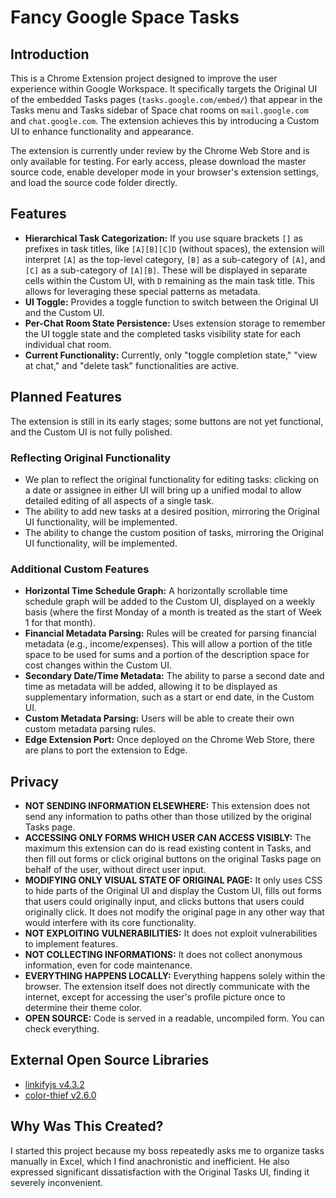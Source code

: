# Fancy Google Space Tasks

## Introduction
This is a Chrome Extension project designed to improve the user experience within Google Workspace. It specifically targets the Original UI of the embedded Tasks pages (`tasks.google.com/embed/`) that appear in the Tasks menu and Tasks sidebar of Space chat rooms on `mail.google.com` and `chat.google.com`. The extension achieves this by introducing a Custom UI to enhance functionality and appearance.

The extension is currently under review by the Chrome Web Store and is only available for testing. For early access, please download the master source code, enable developer mode in your browser's extension settings, and load the source code folder directly.

## Features
- **Hierarchical Task Categorization:** If you use square brackets `[]` as prefixes in task titles, like `[A][B][C]D` (without spaces), the extension will interpret `[A]` as the top-level category, `[B]` as a sub-category of `[A]`, and `[C]` as a sub-category of `[A][B]`. These will be displayed in separate cells within the Custom UI, with `D` remaining as the main task title. This allows for leveraging these special patterns as metadata.
- **UI Toggle:** Provides a toggle function to switch between the Original UI and the Custom UI.
- **Per-Chat Room State Persistence:** Uses extension storage to remember the UI toggle state and the completed tasks visibility state for each individual chat room.
- **Current Functionality:** Currently, only "toggle completion state," "view at chat," and "delete task" functionalities are active.

## Planned Features
The extension is still in its early stages; some buttons are not yet functional, and the Custom UI is not fully polished.

### Reflecting Original Functionality
- We plan to reflect the original functionality for editing tasks: clicking on a date or assignee in either UI will bring up a unified modal to allow detailed editing of all aspects of a single task.
- The ability to add new tasks at a desired position, mirroring the Original UI functionality, will be implemented.
- The ability to change the custom position of tasks, mirroring the Original UI functionality, will be implemented.

### Additional Custom Features
- **Horizontal Time Schedule Graph:** A horizontally scrollable time schedule graph will be added to the Custom UI, displayed on a weekly basis (where the first Monday of a month is treated as the start of Week 1 for that month).
- **Financial Metadata Parsing:** Rules will be created for parsing financial metadata (e.g., income/expenses). This will allow a portion of the title space to be used for sums and a portion of the description space for cost changes within the Custom UI.
- **Secondary Date/Time Metadata:** The ability to parse a second date and time as metadata will be added, allowing it to be displayed as supplementary information, such as a start or end date, in the Custom UI.
- **Custom Metadata Parsing:** Users will be able to create their own custom metadata parsing rules.
- **Edge Extension Port:** Once deployed on the Chrome Web Store, there are plans to port the extension to Edge.

## Privacy
- **NOT SENDING INFORMATION ELSEWHERE:** This extension does not send any information to paths other than those utilized by the original Tasks page.
- **ACCESSING ONLY FORMS WHICH USER CAN ACCESS VISIBLY:** The maximum this extension can do is read existing content in Tasks, and then fill out forms or click original buttons on the original Tasks page on behalf of the user, without direct user input.
- **MODIFYING ONLY VISUAL STATE OF ORIGINAL PAGE:** It only uses CSS to hide parts of the Original UI and display the Custom UI, fills out forms that users could originally input, and clicks buttons that users could originally click. It does not modify the original page in any other way that would interfere with its core functionality.
- **NOT EXPLOITING VULNERABILITIES:** It does not exploit vulnerabilities to implement features.
- **NOT COLLECTING INFORMATIONS:** It does not collect anonymous information, even for code maintenance.
- **EVERYTHING HAPPENS LOCALLY:** Everything happens solely within the browser. The extension itself does not directly communicate with the internet, except for accessing the user's profile picture once to determine their theme color.
- **OPEN SOURCE:** Code is served in a readable, uncompiled form. You can check everything.

## External Open Source Libraries
- [linkifyjs v4.3.2](https://github.com/nfrasser/linkifyjs/releases/tag/v4.3.2)
- [color-thief v2.6.0](https://github.com/lokesh/color-thief/releases/tag/v2.6.0)

## Why Was This Created?
I started this project because my boss repeatedly asks me to organize tasks manually in Excel, which I find anachronistic and inefficient. He also expressed significant dissatisfaction with the Original Tasks UI, finding it severely inconvenient.
